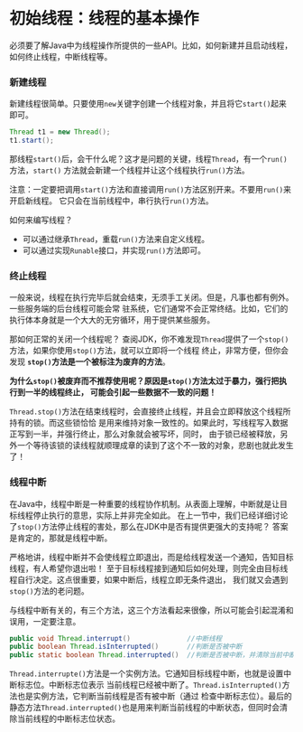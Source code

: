 初始线程：线程的基本操作
==========================================================
必须要了解Java中为线程操作所提供的一些API。比如，如何新建并且启动线程，如何终止线程，中断线程等。

### 新建线程
新建线程很简单。只要使用`new`关键字创建一个线程对象，并且将它`start()`起来即可。
```java
Thread t1 = new Thread();
t1.start();
```
那线程`start()`后，会干什么呢？这才是问题的关键，线程`Thread`，有一个`run()`方法，`start()`
方法就会新建一个线程并让这个线程执行`run()`方法。

注意：一定要把调用`start()`方法和直接调用`run()`方法区别开来。不要用`run()`来开启新线程。
它只会在当前线程中，串行执行`run()`方法。

如何来编写线程？
+ 可以通过继承`Thread`，重载`run()`方法来自定义线程。
+ 可以通过实现`Runable`接口，并实现`run()`方法即可。

### 终止线程
一般来说，线程在执行完毕后就会结束，无须手工关闭。但是，凡事也都有例外。一些服务端的后台线程可能会常
驻系统，它们通常不会正常终结。比如，它们的执行体本身就是一个大大的无穷循环，用于提供某些服务。

那如何正常的关闭一个线程呢？                                                                                                                                                                                                                                                                                                                                              查阅JDK，你不难发现`Thread`提供了一个`stop()`方法，如果你使用`stop()`方法，就可以立即将一个线程
终止，非常方便，但你会发现 **`stop()`方法是一个被标注为废弃的方法**。

**为什么`stop()`被废弃而不推荐使用呢？原因是`stop()`方法太过于暴力，强行把执行到一半的线程终止，
可能会引起一些数据不一致的问题！**

`Thread.stop()`方法在结束线程时，会直接终止线程，并且会立即释放这个线程所持有的锁。而这些锁恰恰
是用来维持对象一致性的。如果此时，写线程写入数据正写到一半，并强行终止，那么对象就会被写坏，同时，
由于锁已经被释放，另外一个等待该锁的读线程就顺理成章的读到了这个不一致的对象，悲剧也就此发生了！

### 线程中断
在Java中，线程中断是一种重要的线程协作机制。从表面上理解，中断就是让目标线程停止执行的意思，实际上并非完全如此。
在上一节中，我们已经详细讨论了`stop()`方法停止线程的害处，那么在JDK中是否有提供更强大的支持呢？
答案是肯定的，那就是线程中断。

严格地讲，线程中断并不会使线程立即退出，而是给线程发送一个通知，告知目标线程，有人希望你退出啦！
至于目标线程接到通知后如何处理，则完全由目标线程自行决定。这点很重要，如果中断后，线程立即无条件退出，
我们就又会遇到`stop()`方法的老问题。

与线程中断有关的，有三个方法，这三个方法看起来很像，所以可能会引起混淆和误用，一定要注意。
```java
public void Thread.interrupt()              //中断线程
public boolean Thread.isInterrupted()       //判断是否被中断
public static boolean Thread.interrupted()  //判断是否被中断，并清除当前中断状态
```
`Thread.interrupte()`方法是一个实例方法。它通知目标线程中断，也就是设置中断标志位。中断标志位表示
当前线程已经被中断了。`Thread.isInterrupted()`方法也是实例方法，它判断当前线程是否有被中断（通过
检查中断标志位）。最后的静态方法`Thread.interrupted()`也是用来判断当前线程的中断状态，但同时会清
除当前线程的中断标志位状态。
